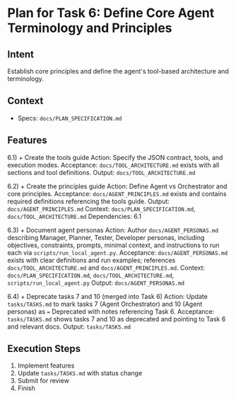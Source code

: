 # Plan for Task 6: Define Core Agent Terminology and Principles

## Intent
Establish core principles and define the agent's tool-based architecture and terminology.

## Context
- Specs: `docs/PLAN_SPECIFICATION.md`

## Features
6.1) + Create the tools guide
   Action: Specify the JSON contract, tools, and execution modes.
   Acceptance: `docs/TOOL_ARCHITECTURE.md` exists with all sections and tool definitions.
   Output: `docs/TOOL_ARCHITECTURE.md`

6.2) + Create the principles guide
   Action: Define Agent vs Orchestrator and core principles.
   Acceptance: `docs/AGENT_PRINCIPLES.md` exists and contains required definitions referencing the tools guide.
   Output: `docs/AGENT_PRINCIPLES.md`
   Context: `docs/PLAN_SPECIFICATION.md`, `docs/TOOL_ARCHITECTURE.md`
   Dependencies: 6.1

6.3) + Document agent personas
   Action: Author `docs/AGENT_PERSONAS.md` describing Manager, Planner, Tester, Developer personas, including objectives, constraints, prompts, minimal context, and instructions to run each via `scripts/run_local_agent.py`.
   Acceptance: `docs/AGENT_PERSONAS.md` exists with clear definitions and run examples; references `docs/TOOL_ARCHITECTURE.md` and `docs/AGENT_PRINCIPLES.md`.
   Context: `docs/PLAN_SPECIFICATION.md`, `docs/TOOL_ARCHITECTURE.md`, `scripts/run_local_agent.py`
   Output: `docs/AGENT_PERSONAS.md`

6.4) + Deprecate tasks 7 and 10 (merged into Task 6)
   Action: Update `tasks/TASKS.md` to mark tasks 7 (Agent Orchestrator) and 10 (Agent personas) as `=` Deprecated with notes referencing Task 6.
   Acceptance: `tasks/TASKS.md` shows tasks 7 and 10 as deprecated and pointing to Task 6 and relevant docs.
   Output: `tasks/TASKS.md`

## Execution Steps
1) Implement features
2) Update `tasks/TASKS.md` with status change
3) Submit for review
4) Finish
